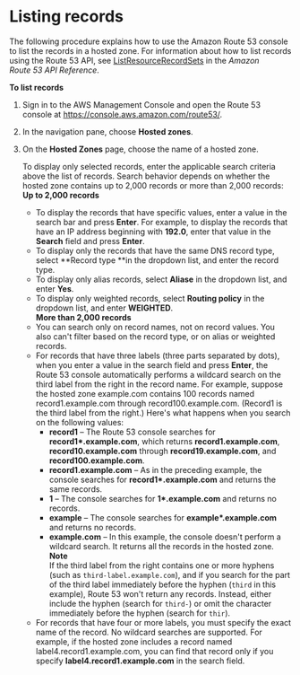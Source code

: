 # Listing records<a name="resource-record-sets-listing"></a>

The following procedure explains how to use the Amazon Route 53 console to list the records in a hosted zone\. For information about how to list records using the Route 53 API, see [ListResourceRecordSets](https://docs.aws.amazon.com/Route53/latest/APIReference/API_ListResourceRecordSets.html) in the *Amazon Route 53 API Reference*\. 

**To list records**

1. Sign in to the AWS Management Console and open the Route 53 console at [https://console\.aws\.amazon\.com/route53/](https://console.aws.amazon.com/route53/)\.

1. In the navigation pane, choose **Hosted zones**\.

1. On the **Hosted Zones** page, choose the name of a hosted zone\.

   To display only selected records, enter the applicable search criteria above the list of records\. Search behavior depends on whether the hosted zone contains up to 2,000 records or more than 2,000 records:  
**Up to 2,000 records**  
   + To display the records that have specific values, enter a value in the search bar and press **Enter**\. For example, to display the records that have an IP address beginning with **192\.0**, enter that value in the **Search** field and press **Enter**\.
   + To display only the records that have the same DNS record type, select **Record type **in the dropdown list, and enter the record type\. 
   + To display only alias records, select **Aliase** in the dropdown list, and enter **Yes**\.
   + To display only weighted records, select **Routing policy** in the dropdown list, and enter **WEIGHTED**\.  
**More than 2,000 records**  
   + You can search only on record names, not on record values\. You also can't filter based on the record type, or on alias or weighted records\.
   + For records that have three labels \(three parts separated by dots\), when you enter a value in the search field and press **Enter**, the Route 53 console automatically performs a wildcard search on the third label from the right in the record name\. For example, suppose the hosted zone example\.com contains 100 records named record1\.example\.com through record100\.example\.com\. \(Record1 is the third label from the right\.\) Here's what happens when you search on the following values:
     + **record1** – The Route 53 console searches for **record1\*\.example\.com**, which returns **record1\.example\.com**, **record10\.example\.com** through **record19\.example\.com**, and **record100\.example\.com**\.
     + **record1\.example\.com** – As in the preceding example, the console searches for **record1\*\.example\.com** and returns the same records\.
     + **1** – The console searches for **1\*\.example\.com** and returns no records\.
     + **example** – The console searches for **example\*\.example\.com** and returns no records\.
     + **example\.com** – In this example, the console doesn't perform a wildcard search\. It returns all the records in the hosted zone\.
**Note**  
If the third label from the right contains one or more hyphens \(such as `third-label.example.com`\), and if you search for the part of the third label immediately before the hyphen \(`third` in this example\), Route 53 won't return any records\. Instead, either include the hyphen \(search for `third-`\) or omit the character immediately before the hyphen \(search for `thir`\)\.
   + For records that have four or more labels, you must specify the exact name of the record\. No wildcard searches are supported\. For example, if the hosted zone includes a record named label4\.record1\.example\.com, you can find that record only if you specify **label4\.record1\.example\.com** in the search field\.